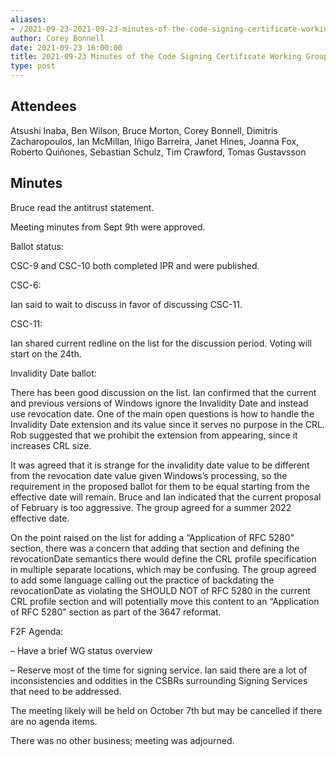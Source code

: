 ```yaml
---
aliases:
- /2021-09-23-2021-09-23-minutes-of-the-code-signing-certificate-working-group/
author: Corey Bonnell
date: 2021-09-23 16:00:00
title: 2021-09-23 Minutes of the Code Signing Certificate Working Group
type: post
---
```


## Attendees 

Atsushi Inaba, Ben Wilson, Bruce Morton, Corey Bonnell, Dimitris Zacharopoulos, Ian McMillan, Iñigo Barreira, Janet Hines, Joanna Fox, Roberto Quiñones, Sebastian Schulz, Tim Crawford, Tomas Gustavsson

## Minutes 

Bruce read the antitrust statement.

Meeting minutes from Sept 9th were approved.

Ballot status:

CSC-9 and CSC-10 both completed IPR and were published.

CSC-6:

Ian said to wait to discuss in favor of discussing CSC-11.

CSC-11:

Ian shared current redline on the list for the discussion period. Voting will start on the 24th.

Invalidity Date ballot:

There has been good discussion on the list. Ian confirmed that the current and previous versions of Windows ignore the Invalidity Date and instead use revocation date. One of the main open questions is how to handle the Invalidity Date extension and its value since it serves no purpose in the CRL. Rob suggested that we prohibit the extension from appearing, since it increases CRL size.

It was agreed that it is strange for the invalidity date value to be different from the revocation date value given Windows’s processing, so the requirement in the proposed ballot for them to be equal starting from the effective date will remain. Bruce and Ian indicated that the current proposal of February is too aggressive. The group agreed for a summer 2022 effective date.

On the point raised on the list for adding a “Application of RFC 5280” section, there was a concern that adding that section and defining the revocationDate semantics there would define the CRL profile specification in multiple separate locations, which may be confusing. The group agreed to add some language calling out the practice of backdating the revocationDate as violating the SHOULD NOT of RFC 5280 in the current CRL profile section and will potentially move this content to an “Application of RFC 5280” section as part of the 3647 reformat.

F2F Agenda:

– Have a brief WG status overview

– Reserve most of the time for signing service. Ian said there are a lot of inconsistencies and oddities in the CSBRs surrounding Signing Services that need to be addressed.

The meeting likely will be held on October 7th but may be cancelled if there are no agenda items.

There was no other business; meeting was adjourned.